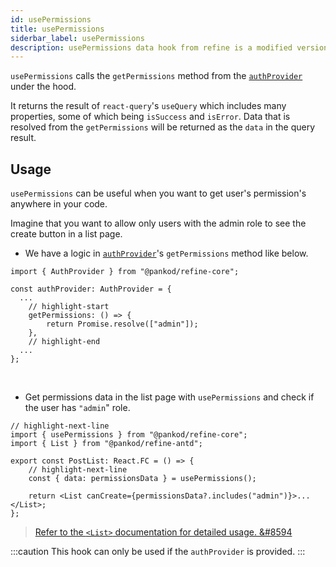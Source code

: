 ```yaml
---
id: usePermissions
title: usePermissions
siderbar_label: usePermissions
description: usePermissions data hook from refine is a modified version of react-query's useQuery for retrieving user data
---
```


`usePermissions` calls the `getPermissions` method from the [`authProvider`](/core/providers/auth-provider.md) under the hood.

It returns the result of `react-query`'s `useQuery` which includes many properties, some of which being `isSuccess` and `isError`. Data that is resolved from the `getPermissions` will be returned as the `data` in the query result.

## Usage

`usePermissions` can be useful when you want to get user's permission's anywhere in your code.

Imagine that you want to allow only users with the admin role to see the create button in a list page.

- We have a logic in [`authProvider`](/core/providers/auth-provider.md)'s `getPermissions` method like below.

```tsx
import { AuthProvider } from "@pankod/refine-core";

const authProvider: AuthProvider = {
  ...
    // highlight-start
    getPermissions: () => {
        return Promise.resolve(["admin"]);
    },
    // highlight-end
  ...
};
```
<br/>

- Get permissions data in the list page with `usePermissions` and check if the user has `"admin`" role.

```tsx  title="pages/post/list"
// highlight-next-line
import { usePermissions } from "@pankod/refine-core";
import { List } from "@pankod/refine-antd";

export const PostList: React.FC = () => {
    // highlight-next-line
    const { data: permissionsData } = usePermissions();

    return <List canCreate={permissionsData?.includes("admin")}>...</List>;
};
```


> [Refer to the `<List>` documentation for detailed usage. &#8594](api-references/components/basic-views/list.md)


:::caution
This hook can only be used if the `authProvider` is provided.
:::
